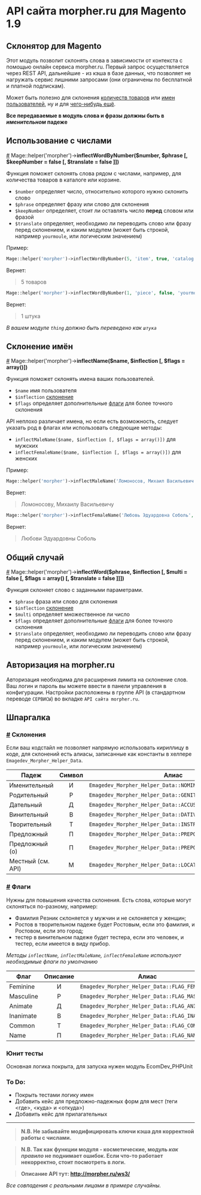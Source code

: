 # API сайта morpher.ru для Magento 1.9

## Склонятор для Magento
Этот модуль позволит склонять слова в зависимости от контекста с помощью онлайн
сервиса morpher.ru. Первый запрос осуществляется через REST API, дальнейшие - из
кэша в базе данных, что позволяет не нагружать сервис лишними запросами (они ограничены
по бесплатной и платной подпискам).

Может быть полезно для склонения [количеств товаров](#inflectWordByNumber) или [имен пользователей](#inflectName), ну и для [чего-нибудь ещё](#inflectWord).

**Все передаваемые в модуль слова и фразы должны быть в *именительном* падеже**

## Использование с числами
<a href="#inflectWordByNumber" name="inflectWordByNumber">#</a> Mage::helper('morpher')-><b>inflectWordByNumber($number, $phrase [, $keepNumber = false [, $translate = false ]])</b>

Функция поможет склонять слова рядом с числами, например, для количества товаров в каталоге или корзине.

* `$number` определяет число, относительно которого нужно склонить слово
* `$phrase` определяет фразу или слово для склонения
* `$keepNumber` определяет, стоит ли оставлять число <b>перед</b> словом или фразой
* `$translate` определяет, необходимо ли переводить слово или фразу перед склонением, и каким модулем (может быть строкой, например `yourmoule`, или логическим значением)

Пример:

```php
Mage::helper('morpher')->inflectWordByNumber(5, 'item', true, 'catalog');
```

Вернет:
> 5 товаров

```php
Mage::helper('morpher')->inflectWordByNumber(1, 'piece', false, 'yourmodule');
```

Вернет:
> 1 штука

<em>В вашем модуле `thing` должно быть переведено как `штука`</em>

## Склонение имён
<a href="#inflectName" name="inflectName">#</a> Mage::helper('morpher')-><b>inflectName($name, $inflection [, $flags = array()])</b>

Функция поможет склонять имена ваших пользователей.

* `$name` имя пользователя
* `$inflection` [склонение](#declension)
* `$flags` определяет дополнительные [флаги](#flags) для более точного склонения

API неплохо различает имена, но если есть возможность, следует указать род в флагах или использовать следующие методы:

* `inflectMaleName($name, $inflection [, $flags = array()])` для мужских
* `inflectFemaleName($name, $inflection [, $flags = array()])` для женских

Пример:

```php
Mage::helper('morpher')->inflectMaleName('Ломоносов, Михаил Васильевич', Emagedev_Morpher_Helper_Data::DATIVE);
```

Вернет:
> Ломоносову, Михаилу Васильевичу

```php
Mage::helper('morpher')->inflectFemaleName('Любовь Эдуардовна Соболь', Emagedev_Morpher_Helper_Data::GENITIVE);
```

Вернет:
> Любови Эдуардовны Соболь

## Общий случай
<a href="#inflectWord" name="inflectWord">#</a> Mage::helper('morpher')-><b>inflectWord($phrase, $inflection [, $multi = false [, $flags = array() [, $translate = false ]]])</b>

Функция склоняет слово с заданными параметрами.

* `$phrase` фраза или слово для склонения
* `$inflection` [склонение](#declension)
* `$multi` определяет множественное ли число
* `$flags` определяет дополнительные [флаги](#flags) для более точного склонения
* `$translate` определяет, необходимо ли переводить слово или фразу перед склонением, и каким модулем (может быть строкой, например `yourmoule`, или логическим значением)

## Авторизация на morpher.ru

Авторизация необходима для расширения лимита на склонение слов.
Ваш логин и пароль вы можете ввести в панели управления в конфигурации.
Настройки расположены в группе API (в стандартном переводе `СЕРВИСЫ`) во
вкладке `API сайта morpher.ru`.

## Шпаргалка

### <a href="#declension" name="declension">#</a> Склонения

Если ваш кодстайл не позволяет напрямую использовать кириллицу в коде, для склонений есть алиасы, 
записанные как константы в хелпере `Emagedev_Morpher_Helper_Data`.

| Падеж             | Символ | Алиас                                                     |
| ------------------|:------:| ----------------------------------------------------------|
| Именительный      | И      | `Emagedev_Morpher_Helper_Data::NOMINATIVE`                |
| Родительный       | Р      | `Emagedev_Morpher_Helper_Data::GENITIVE`                  |
| Дательный         | Д      | `Emagedev_Morpher_Helper_Data::ACCUSATIVE`                |
| Винительный       | В      | `Emagedev_Morpher_Helper_Data::DATIVE`                    |
| Творительный      | Т      | `Emagedev_Morpher_Helper_Data::INSTRUMENTAL`              |
| Предложный        | П      | `Emagedev_Morpher_Helper_Data::PREPOSITIONAL`             |
| Предложный (о)    | П      | `Emagedev_Morpher_Helper_Data::PREPOSITIONAL_WITH_PREFIX` |
| Местный (см. API) | М      | `Emagedev_Morpher_Helper_Data::LOCATION`                  |

### <a href="#flags" name="flags">#</a> Флаги

Нужны для повышения качества склонения.
Есть слова, которые могут склоняться по-разному, например:

* Фамилия Резник склоняется у мужчин и не склоняется у женщин;
* Ростов в творительном падеже будет Ростовым, если это фамилия, и Ростовом, если это город;
* тестер в винительном падеже будет тестера, если это человек, и тестер, если имеется в виду прибор.

*Методы `inflectName`, `inflectMaleName`, `inflectFemaleName` используют необходимые флаги по умолчанию*

| Флаг      | Описание | Алиас                                          |
| ----------|:--------:| -----------------------------------------------|
| Feminine  | И        | `Emagedev_Morpher_Helper_Data::FLAG_FEMININE`  |
| Masculine | Р        | `Emagedev_Morpher_Helper_Data::FLAG_MASCULINE` |
| Animate   | Д        | `Emagedev_Morpher_Helper_Data::FLAG_ANIMATE`   |
| Inanimate | В        | `Emagedev_Morpher_Helper_Data::FLAG_INANIMATE` |
| Common    | Т        | `Emagedev_Morpher_Helper_Data::FLAG_COMMON`    |
| Name      | П        | `Emagedev_Morpher_Helper_Data::FLAG_NAME`      |

### Юнит тесты

Основная логика покрыта, для запуска нужен модуль EcomDev_PHPUnit

### To Do:

* Покрыть тестами логику имен
* Добавить кейс для предложно-падежных форм для мест (теги <где>, <куда> и <откуда>)
* Добавить кейс для прилагательных

---

> **N.B. Не забывайте модифицировать ключи кэша для корректной работы с числами.**

> **N.B. Так как функции модуля - косметические, модуль _как правило_ не поднимает ошибок. Если что-то работает некорректно, стоит посмотреть в логи.**

> **Описание API тут: http://morpher.ru/ws3/**

*Все совпадения с реальными лицами в примере случайны.*
